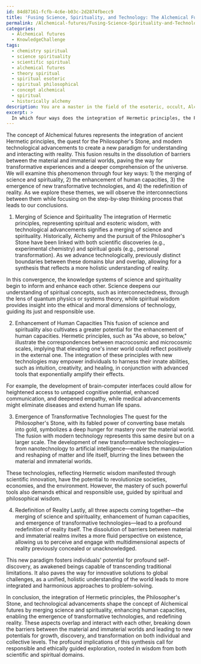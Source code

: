 ```yaml
---
id: 84d87161-fcfb-4c6e-b03c-2d2874fbecc9
title: 'Fusing Science, Spirituality, and Technology: The Alchemical Future Paradigm'
permalink: /Alchemical-futures/Fusing-Science-Spirituality-and-Technology-The-Alchemical-Future-Paradigm/
categories:
  - Alchemical futures
  - KnowledgeChallenge
tags:
  - chemistry spiritual
  - science spirituality
  - scientific spiritual
  - alchemical futures
  - theory spiritual
  - spiritual esoteric
  - spiritual philosophical
  - concept alchemical
  - spiritual
  - historically alchemy
description: You are a master in the field of the esoteric, occult, Alchemical futures and Education. You are a writer of tests, challenges, textbooks and deep knowledge on Alchemical futures for initiates and students to gain deep insights and understanding from. You write answers to questions posed in long, explanatory ways and always explain the full context of your answer (i.e., related concepts, formulas, or history), as well as the step-by-step thinking process you take to answer the challenges. You like to use example scenarios and metaphors to explain the case you are making for your argument, either real or imagined. Summarize the key themes, ideas, and conclusions at the end.
excerpt: > 
  In which four ways does the integration of Hermetic principles, the Philosopher's Stone, and technological advancements shape the concept of Alchemical futures, and how do these aspects overlap to dissolve the barriers between the material and the immaterial worlds?
---
```

The concept of Alchemical futures represents the integration of ancient Hermetic principles, the quest for the Philosopher's Stone, and modern technological advancements to create a new paradigm for understanding and interacting with reality. This fusion results in the dissolution of barriers between the material and immaterial worlds, paving the way for transformative experiences and a deeper comprehension of the universe. We will examine this phenomenon through four key ways: 1) the merging of science and spirituality, 2) the enhancement of human capacities, 3) the emergence of new transformative technologies, and 4) the redefinition of reality. As we explore these themes, we will observe the interconnections between them while focusing on the step-by-step thinking process that leads to our conclusions.

1) Merging of Science and Spirituality
The integration of Hermetic principles, representing spiritual and esoteric wisdom, with technological advancements signifies a merging of science and spirituality. Historically, Alchemy and the pursuit of the Philosopher's Stone have been linked with both scientific discoveries (e.g., experimental chemistry) and spiritual goals (e.g., personal transformation). As we advance technologically, previously distinct boundaries between these domains blur and overlap, allowing for a synthesis that reflects a more holistic understanding of reality.

In this convergence, the knowledge systems of science and spirituality begin to inform and enhance each other. Science deepens our understanding of spiritual concepts, such as interconnectedness, through the lens of quantum physics or systems theory, while spiritual wisdom provides insight into the ethical and moral dimensions of technology, guiding its just and responsible use.

2) Enhancement of Human Capacities
This fusion of science and spirituality also cultivates a greater potential for the enhancement of human capacities. Hermetic principles, such as "As above, so below," illustrate the correspondences between macrocosmic and microcosmic scales, implying that elevating one's inner world could reflect positively in the external one. The integration of these principles with new technologies may empower individuals to harness their innate abilities, such as intuition, creativity, and healing, in conjunction with advanced tools that exponentially amplify their effects.

For example, the development of brain-computer interfaces could allow for heightened access to untapped cognitive potential, enhanced communication, and deepened empathy, while medical advancements might eliminate diseases and extend human life spans.

3) Emergence of Transformative Technologies
The quest for the Philosopher's Stone, with its fabled power of converting base metals into gold, symbolizes a deep hunger for mastery over the material world. The fusion with modern technology represents this same desire but on a larger scale. The development of new transformative technologies—from nanotechnology to artificial intelligence—enables the manipulation and reshaping of matter and life itself, blurring the lines between the material and immaterial worlds.

These technologies, reflecting Hermetic wisdom manifested through scientific innovation, have the potential to revolutionize societies, economies, and the environment. However, the mastery of such powerful tools also demands ethical and responsible use, guided by spiritual and philosophical wisdom.

4) Redefinition of Reality
Lastly, all three aspects coming together—the merging of science and spirituality, enhancement of human capacities, and emergence of transformative technologies—lead to a profound redefinition of reality itself. The dissolution of barriers between material and immaterial realms invites a more fluid perspective on existence, allowing us to perceive and engage with multidimensional aspects of reality previously concealed or unacknowledged.

This new paradigm fosters individuals' potential for profound self-discovery, as awakened beings capable of transcending traditional limitations. It also paves the way for innovative solutions to global challenges, as a unified, holistic understanding of the world leads to more integrated and harmonious approaches to problem-solving.

In conclusion, the integration of Hermetic principles, the Philosopher's Stone, and technological advancements shape the concept of Alchemical futures by merging science and spirituality, enhancing human capacities, enabling the emergence of transformative technologies, and redefining reality. These aspects overlap and interact with each other, breaking down the barriers between the material and immaterial worlds and leading to new potentials for growth, discovery, and transformation on both individual and collective levels. The profound implications of this synthesis call for responsible and ethically guided exploration, rooted in wisdom from both scientific and spiritual domains.
